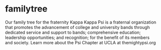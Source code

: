 # familytree
Our family tree for the fraternity
Kappa Kappa Psi is a fraternal organization that promotes the advancement of college and university bands through dedicated service and support to bands; comprehensive education; leadership opportunities; and recognition; for the benefit of its members and society.
Learn more about the Psi Chapter at UCLA at themightypsi.org
